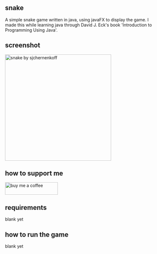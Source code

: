 ## snake

A simple snake game written in java, using javaFX to display the game. I made this while learning java through David J. Eck's book 'Introduction to Programming Using Java'.

## screenshot

<img src="https://i.imgur.com/DIJfUNr.png" alt="snake by sjchernenkoff" width="350">

## how to support me

<a href="https://www.buymeacoffee.com/sjchernenkoff" target="_blank"><img src="https://cdn.buymeacoffee.com/buttons/default-orange.png" alt="buy me a coffee" height="41" width="174"></a>

## requirements

blank yet

## how to run the game

blank yet
